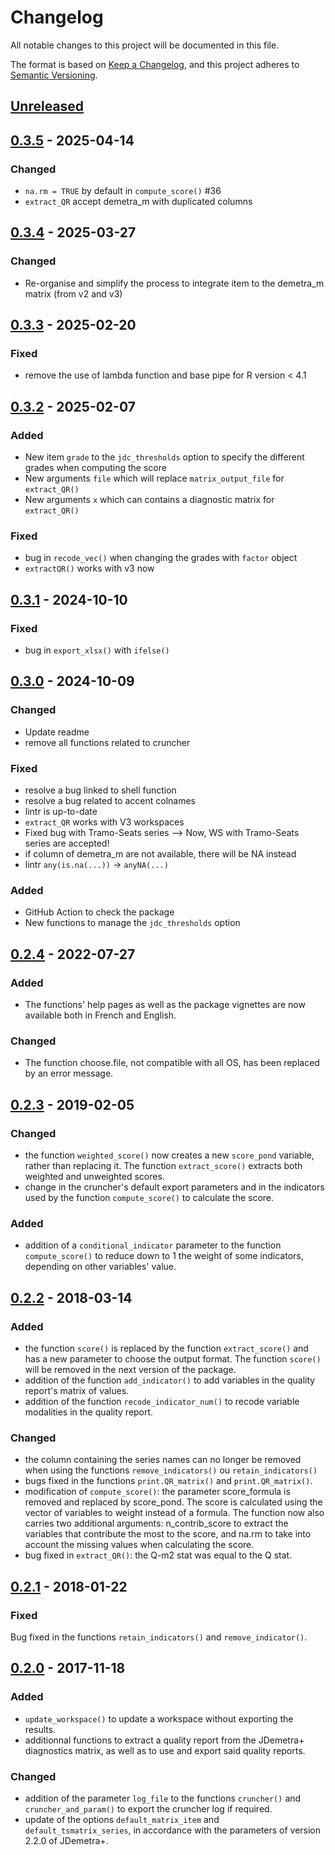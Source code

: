 # Changelog

All notable changes to this project will be documented in this file.

The format is based on [Keep a Changelog](https://keepachangelog.com/en/1.1.0/),
and this project adheres to [Semantic Versioning](https://semver.org/spec/v2.0.0.html).


## [Unreleased]

## [0.3.5] - 2025-04-14


### Changed

* `na.rm = TRUE` by default in `compute_score()` #36
* `extract_QR` accept demetra_m with duplicated columns


## [0.3.4] - 2025-03-27

### Changed

* Re-organise and simplify the process to integrate item to the demetra_m matrix (from v2 and v3)


## [0.3.3] - 2025-02-20

### Fixed

* remove the use of lambda function and base pipe for R version < 4.1


## [0.3.2] - 2025-02-07

### Added

* New item `grade` to the `jdc_thresholds` option to specify the different grades when computing the score
* New arguments `file` which will replace `matrix_output_file` for `extract_QR()`
* New arguments `x` which can contains a diagnostic matrix for `extract_QR()`

### Fixed

* bug in `recode_vec()` when changing the grades with `factor` object
* `extractQR()` works with v3 now


## [0.3.1] - 2024-10-10

### Fixed

* bug in `export_xlsx()` with `ifelse()`


## [0.3.0] - 2024-10-09

### Changed

* Update readme
* remove all functions related to cruncher


### Fixed

* resolve a bug linked to shell function
* resolve a bug related to accent colnames
* lintr is up-to-date
* `extract_QR` works with V3 workspaces
* Fixed bug with Tramo-Seats series --> Now, WS with Tramo-Seats series are accepted!
* if column of demetra_m are not available, there will be NA instead
* lintr `any(is.na(...))` -> `anyNA(...)`


### Added

* GitHub Action to check the package
* New functions to manage the `jdc_thresholds` option


## [0.2.4] - 2022-07-27

### Added

 * The functions' help pages as well as the package vignettes are now available both in French and English.

### Changed

 * The function choose.file, not compatible with all OS, has been replaced by an error message.  


## [0.2.3] - 2019-02-05

### Changed

 * the function `weighted_score()` now creates a new `score_pond` variable, rather than replacing it. The function `extract_score()` extracts both weighted and unweighted scores.
 * change in the cruncher's default export parameters and in the indicators used by the function `compute_score()` to calculate the score.
 
### Added
 
 * addition of a `conditional_indicator` parameter to the function `compute_score()` to reduce down to 1 the weight of some indicators, depending on other variables' value.


## [0.2.2] - 2018-03-14

### Added

 * the function `score()` is replaced by the function `extract_score()` and has a new parameter to choose the output format. The function `score()` will be removed in the next version of the package.
 * addition of the function `add_indicator()` to add variables in the quality report's matrix of values.
 * addition of the function `recode_indicator_num()` to recode variable modalities in the quality report.

### Changed

 * the column containing the series names can no longer be removed when using the functions `remove_indicators()` ou `retain_indicators()`
 * bugs fixed in the functions `print.QR_matrix()` and `print.QR_matrix()`.
 * modification of `compute_score()`: the parameter score_formula is removed and replaced by score_pond. The score is calculated using the vector of variables to weight instead of a formula. The function now also carries two additional arguments: n_contrib_score to extract the variables that contribute the most to the score, and na.rm to take into account the missing values when calculating the score.
 * bug fixed in  `extract_QR()`: the Q-m2 stat was equal to the Q stat.


## [0.2.1] - 2018-01-22

### Fixed

Bug fixed in the functions `retain_indicators()` and `remove_indicator()`.


## [0.2.0] - 2017-11-18

### Added

 * `update_workspace()` to update a workspace without exporting the results.
 * additionnal functions to extract a quality report from the JDemetra+ diagnostics matrix, as well as to use and export said quality reports.

### Changed

 * addition of the parameter `log_file` to the functions `cruncher()` and `cruncher_and_param()` to export the cruncher log if required.
 * update of the options `default_matrix_item` and `default_tsmatrix_series`, in accordance with the parameters of version 2.2.0 of JDemetra+.
 
[Unreleased]: https://github.com/InseeFr/JDCruncheR/compare/v0.3.5...HEAD
[0.3.5]: https://github.com/InseeFr/JDCruncheR/compare/v0.3.4...v0.3.5
[0.3.4]: https://github.com/InseeFr/JDCruncheR/compare/v0.3.3...v0.3.4
[0.3.3]: https://github.com/InseeFr/JDCruncheR/compare/v0.3.2...v0.3.3
[0.3.2]: https://github.com/InseeFr/JDCruncheR/compare/v0.3.1...v0.3.2
[0.3.1]: https://github.com/InseeFr/JDCruncheR/compare/v0.3.0...v0.3.1
[0.3.0]: https://github.com/InseeFr/JDCruncheR/compare/v0.2.4...v0.3.0
[0.2.4]: https://github.com/InseeFr/JDCruncheR/compare/v0.2.3...v0.2.4
[0.2.3]: https://github.com/InseeFr/JDCruncheR/compare/v0.2.2...v0.2.3
[0.2.2]: https://github.com/InseeFr/JDCruncheR/compare/v0.2.1...v0.2.2
[0.2.1]: https://github.com/InseeFr/JDCruncheR/compare/v0.2.0...v0.2.1
[0.2.0]: https://github.com/InseeFr/JDCruncheR/releases/tag/v0.2.0
